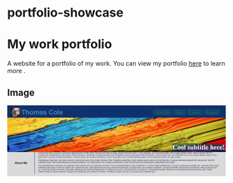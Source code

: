 # portfolio-showcase

# My work portfolio

A website for a portfolio of my work.  You can view my portfolio [here](https://caeldeth.github.io/portfolio-showcase/) to learn more .

## Image
![Porfolio preview](./assets/images/preview.jpg "Porfolio Website preview")
